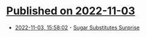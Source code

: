 # [Published on 2022-11-03](index.md)

* [2022-11-03, 15:58:02](https://news.ycombinator.com/item?id=33453037) - [Sugar Substitutes Surprise](https://www.science.org/content/blog-post/sugar-substitutes-surprise)
